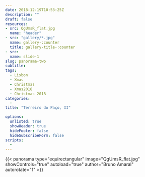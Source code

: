 ```yaml
---
date: 2018-12-19T10:53:25Z
description: ""
draft: false
resources: 
- src: QgUmsR_flat.jpg
  name: "header"
- src: "gallery/*.jpg"
  name: gallery-:counter
  title: gallery-title-:counter
- src:
  name: slide-1
slug: panorama-two
subtitle: 
tags: 
  - Lisbon
  - Xmas
  - Christmas
  - Xmas2018
  - Christmas 2018
categories: 
  - 
title: "Terreiro do Paço, II"

options:
  unlisted: true
  showHeader: true
  hideFooter: false
  hideSubscribeForm: false
scripts:
  -
---
```


{{< panorama type="equirectangular" image="QgUmsR_flat.jpg" showControls="true" autoload="true" author="Bruno Amaral" autorotate="1" >}}

<style>
.section{background: #000;}
</style>